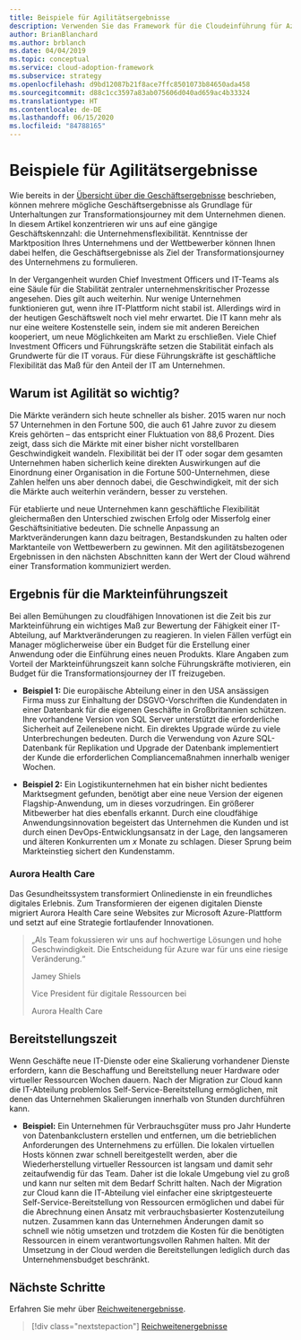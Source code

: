 ```yaml
---
title: Beispiele für Agilitätsergebnisse
description: Verwenden Sie das Framework für die Cloudeinführung für Azure, um sich mit der Marktposition Ihres Unternehmens und seinen Wettbewerbern vertraut zu machen.
author: BrianBlanchard
ms.author: brblanch
ms.date: 04/04/2019
ms.topic: conceptual
ms.service: cloud-adoption-framework
ms.subservice: strategy
ms.openlocfilehash: d9bd12087b21f8ace7ffc8501073b84650ada458
ms.sourcegitcommit: d88c1cc3597a83ab075606d040ad659ac4b33324
ms.translationtype: HT
ms.contentlocale: de-DE
ms.lasthandoff: 06/15/2020
ms.locfileid: "84788165"
---
```

# <a name="examples-of-agility-outcomes"></a>Beispiele für Agilitätsergebnisse

Wie bereits in der [Übersicht über die Geschäftsergebnisse](./index.md) beschrieben, können mehrere mögliche Geschäftsergebnisse als Grundlage für Unterhaltungen zur Transformationsjourney mit dem Unternehmen dienen. In diesem Artikel konzentrieren wir uns auf eine gängige Geschäftskennzahl: die Unternehmensflexibilität. Kenntnisse der Marktposition Ihres Unternehmens und der Wettbewerber können Ihnen dabei helfen, die Geschäftsergebnisse als Ziel der Transformationsjourney des Unternehmens zu formulieren.

In der Vergangenheit wurden Chief Investment Officers und IT-Teams als eine Säule für die Stabilität zentraler unternehmenskritischer Prozesse angesehen. Dies gilt auch weiterhin. Nur wenige Unternehmen funktionieren gut, wenn ihre IT-Plattform nicht stabil ist. Allerdings wird in der heutigen Geschäftswelt noch viel mehr erwartet. Die IT kann mehr als nur eine weitere Kostenstelle sein, indem sie mit anderen Bereichen kooperiert, um neue Möglichkeiten am Markt zu erschließen. Viele Chief Investment Officers und Führungskräfte setzen die Stabilität einfach als Grundwerte für die IT voraus. Für diese Führungskräfte ist geschäftliche Flexibilität das Maß für den Anteil der IT am Unternehmen.

## <a name="why-is-agility-so-important"></a>Warum ist Agilität so wichtig?

Die Märkte verändern sich heute schneller als bisher. 2015 waren nur noch 57 Unternehmen in den Fortune 500, die auch 61 Jahre zuvor zu diesem Kreis gehörten – das entspricht einer Fluktuation von 88,6 Prozent. Dies zeigt, dass sich die Märkte mit einer bisher nicht vorstellbaren Geschwindigkeit wandeln. Flexibilität bei der IT oder sogar dem gesamten Unternehmen haben sicherlich keine direkten Auswirkungen auf die Einordnung einer Organisation in die Fortune 500-Unternehmen, diese Zahlen helfen uns aber dennoch dabei, die Geschwindigkeit, mit der sich die Märkte auch weiterhin verändern, besser zu verstehen.

Für etablierte und neue Unternehmen kann geschäftliche Flexibilität gleichermaßen den Unterschied zwischen Erfolg oder Misserfolg einer Geschäftsinitiative bedeuten. Die schnelle Anpassung an Marktveränderungen kann dazu beitragen, Bestandskunden zu halten oder Marktanteile von Wettbewerbern zu gewinnen. Mit den agilitätsbezogenen Ergebnissen in den nächsten Abschnitten kann der Wert der Cloud während einer Transformation kommuniziert werden.

## <a name="time-to-market-outcome"></a>Ergebnis für die Markteinführungszeit

Bei allen Bemühungen zu cloudfähigen Innovationen ist die Zeit bis zur Markteinführung ein wichtiges Maß zur Bewertung der Fähigkeit einer IT-Abteilung, auf Marktveränderungen zu reagieren. In vielen Fällen verfügt ein Manager möglicherweise über ein Budget für die Erstellung einer Anwendung oder die Einführung eines neuen Produkts. Klare Angaben zum Vorteil der Markteinführungszeit kann solche Führungskräfte motivieren, ein Budget für die Transformationsjourney der IT freizugeben.

- **Beispiel 1:** Die europäische Abteilung einer in den USA ansässigen Firma muss zur Einhaltung der DSGVO-Vorschriften die Kundendaten in einer Datenbank für die eigenen Geschäfte in Großbritannien schützen. Ihre vorhandene Version von SQL Server unterstützt die erforderliche Sicherheit auf Zeilenebene nicht. Ein direktes Upgrade würde zu viele Unterbrechungen bedeuten. Durch die Verwendung von Azure SQL-Datenbank für Replikation und Upgrade der Datenbank implementiert der Kunde die erforderlichen Compliancemaßnahmen innerhalb weniger Wochen.

- **Beispiel 2:** Ein Logistikunternehmen hat ein bisher nicht bedientes Marktsegment gefunden, benötigt aber eine neue Version der eigenen Flagship-Anwendung, um in dieses vorzudringen. Ein größerer Mitbewerber hat dies ebenfalls erkannt. Durch eine cloudfähige Anwendungsinnovation begeistert das Unternehmen die Kunden und ist durch einen DevOps-Entwicklungsansatz in der Lage, den langsameren und älteren Konkurrenten um _x_ Monate zu schlagen. Dieser Sprung beim Markteinstieg sichert den Kundenstamm.

<!-- docsTest:ignore "Jamey Shiels" "Vice President of Digital Experience" "Aurora Health Care" -->

### <a name="aurora-health-care"></a>Aurora Health Care

Das Gesundheitssystem transformiert Onlinedienste in ein freundliches digitales Erlebnis. Zum Transformieren der eigenen digitalen Dienste migriert Aurora Health Care seine Websites zur Microsoft Azure-Plattform und setzt auf eine Strategie fortlaufender Innovationen.

<!-- cSpell:ignore Jamey Shiels -->

> „Als Team fokussieren wir uns auf hochwertige Lösungen und hohe Geschwindigkeit. Die Entscheidung für Azure war für uns eine riesige Veränderung.“
>
> Jamey Shiels
>
> Vice President für digitale Ressourcen bei
>
> Aurora Health Care

## <a name="provision-time"></a>Bereitstellungszeit

Wenn Geschäfte neue IT-Dienste oder eine Skalierung vorhandener Dienste erfordern, kann die Beschaffung und Bereitstellung neuer Hardware oder virtueller Ressourcen Wochen dauern. Nach der Migration zur Cloud kann die IT-Abteilung problemlos Self-Service-Bereitstellung ermöglichen, mit denen das Unternehmen Skalierungen innerhalb von Stunden durchführen kann.

- **Beispiel:** Ein Unternehmen für Verbrauchsgüter muss pro Jahr Hunderte von Datenbankclustern erstellen und entfernen, um die betrieblichen Anforderungen des Unternehmens zu erfüllen. Die lokalen virtuellen Hosts können zwar schnell bereitgestellt werden, aber die Wiederherstellung virtueller Ressourcen ist langsam und damit sehr zeitaufwendig für das Team. Daher ist die lokale Umgebung viel zu groß und kann nur selten mit dem Bedarf Schritt halten. Nach der Migration zur Cloud kann die IT-Abteilung viel einfacher eine skriptgesteuerte Self-Service-Bereitstellung von Ressourcen ermöglichen und dabei für die Abrechnung einen Ansatz mit verbrauchsbasierter Kostenzuteilung nutzen. Zusammen kann das Unternehmen Änderungen damit so schnell wie nötig umsetzen und trotzdem die Kosten für die benötigten Ressourcen in einem verantwortungsvollen Rahmen halten. Mit der Umsetzung in der Cloud werden die Bereitstellungen lediglich durch das Unternehmensbudget beschränkt.

## <a name="next-steps"></a>Nächste Schritte

Erfahren Sie mehr über [Reichweitenergebnisse](./reach-outcomes.md).

> [!div class="nextstepaction"]
> [Reichweitenergebnisse](./reach-outcomes.md)
